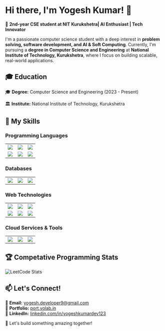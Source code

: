 # Hi there, I'm Yogesh Kumar! 👋  

🚀 **2nd-year CSE student at NIT Kurukshetra| AI Enthusiast | Tech Innovator**  

I'm a passionate computer science student with a deep interest in **problem solving, software development, and  AI & Soft Computing**. Currently, I'm pursuing a **degree in Computer Science and Engineering** at **National Institute of Technology, Kurukshetra**, where I focus on building scalable, real-world applications.  

## 🎓 Education  
🎓 **Degree:** Computer Science and Engineering (2023 - Present)

🏛 **Institute:** National Institute of Technology, Kurukshetra  

## 🚀 My Skills  

### **Programming Languages**  
<table>
  <tr>
    <td><img src="https://img.shields.io/badge/C-00599C?style=for-the-badge&logo=c&logoColor=white"></td>
    <td><img src="https://img.shields.io/badge/C++-00599C?style=for-the-badge&logo=c%2B%2B&logoColor=white"></td>
    <td><img src="https://img.shields.io/badge/JavaScript-F7DF1E?style=for-the-badge&logo=javascript&logoColor=black"></td>
  </tr>
  <tr>
    <td><img src="https://img.shields.io/badge/Java-007396?style=for-the-badge&logo=java&logoColor=white"></td>
    <td><img src="https://img.shields.io/badge/Python-3776AB?style=for-the-badge&logo=python&logoColor=white"></td>
    <td><img src="https://img.shields.io/badge/Kotlin-0095D5?style=for-the-badge&logo=kotlin&logoColor=white"></td>
  </tr>
</table>  

### **Databases**  
<table>
  <tr>
    <td><img src="https://img.shields.io/badge/MySQL-4479A1?style=for-the-badge&logo=mysql&logoColor=white"></td>
    <td><img src="https://img.shields.io/badge/MongoDB-47A248?style=for-the-badge&logo=mongodb&logoColor=white"></td>
    <td><img src="https://img.shields.io/badge/SQLite-003B57?style=for-the-badge&logo=sqlite&logoColor=white"></td>
  </tr>
</table>  

### **Web Technologies**  
<table>
  <tr>
    <td><img src="https://img.shields.io/badge/Django-092E20?style=for-the-badge&logo=django&logoColor=white"></td>
    <td><img src="https://img.shields.io/badge/Node.js-43853D?style=for-the-badge&logo=node.js&logoColor=white"></td>
    <td><img src="https://img.shields.io/badge/Express.js-000000?style=for-the-badge&logo=express&logoColor=white"></td>
  </tr>
  <tr>
    <td><img src="https://img.shields.io/badge/HTML5-E34F26?style=for-the-badge&logo=html5&logoColor=white"></td>
    <td><img src="https://img.shields.io/badge/CSS3-1572B6?style=for-the-badge&logo=css3&logoColor=white"></td>
    <td><img src="https://img.shields.io/badge/Bootstrap-563D7C?style=for-the-badge&logo=bootstrap&logoColor=white"></td>
  </tr>
</table>  

### **Cloud Services & Tools**  
<table>
  <tr>
    <td><img src="https://img.shields.io/badge/AWS-232F3E?style=for-the-badge&logo=amazon-aws&logoColor=white"></td>
    <td><img src="https://img.shields.io/badge/GitHub-181717?style=for-the-badge&logo=github&logoColor=white"></td>
    <td><img src="https://img.shields.io/badge/Postman-FF6C37?style=for-the-badge&logo=postman&logoColor=white"></td>
  </tr>
</table>  

## 🏆 Competative Programming Stats  
<img src="https://leetcard.jacoblin.cool/user6106kI?theme=dark&font=Monospace" alt="LeetCode Stats" />

## 📫 Let's Connect!  
📧 **Email:** [yogesh.developer9@gmail.com](mailto:yogesh.developer9@gmail.com)  
🔗 **Portfolio:** [port.yolab.in](https://port.yolab.in)  
💼 **LinkedIn:** [linkedin.com/in/yogeshkumardev123](https://www.linkedin.com/in/yogeshkumardev123)  

🚀 Let's build something amazing together!  
